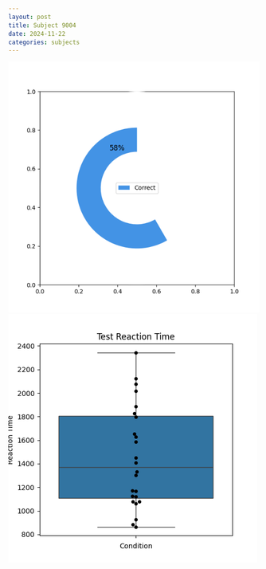 ```yaml
---
layout: post
title: Subject 9004
date: 2024-11-22
categories: subjects
---
```


![](data/9004/run-25/9004_FN_acc_test.png)
![](data/9004/run-25/9004_FN_rt.png)
